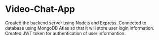 # Video-Chat-App



Created the backend server using Nodejs and Express. Connected to database using MongoDB Atlas so that it will store user login information. Created JWT token for authentication of user informantion.
